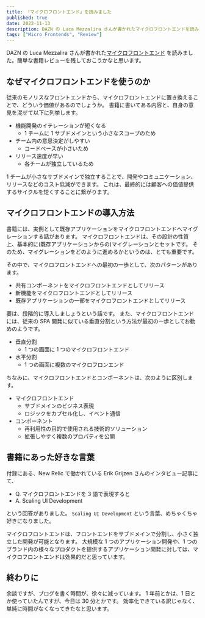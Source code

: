 ```yaml
---
title: 「マイクロフロントエンド」を読みました
published: true
date: 2022-11-13
description: DAZN の Luca Mezzalira さんが書かれたマイクロフロントエンドを読みました。簡単な書籍レビューを残しておこうかなと思います。
tags: ["Micro Frontends", "Review"]
---
```


DAZN の Luca Mezzalira さんが書かれた[マイクロフロントエンド](https://www.oreilly.co.jp/books/9784814400027/) を読みました。簡単な書籍レビューを残しておこうかなと思います。

## なぜマイクロフロントエンドを使うのか

従来のモノリスなフロントエンドから、マイクロフロントエンドに置き換えることで、どういう価値があるのでしょうか。
書籍に書いてある内容と、自身の意見を混ぜて以下に列挙します。

- 機能開発のイテレーションが短くなる
  - 1 チームに 1 サブドメインという小さなスコープのため
- チーム内の意思決定がしやすい
  - コードベースが小さいため
- リリース速度が早い
  - 各チームが独立しているため

1 チームが小さなサブドメインで独立することで、開発やコミュニケーション、リリースなどのコスト低減ができます。
これは、最終的には顧客への価値提供するサイクルを短くすることに繋がります。

## マイクロフロントエンドの導入方法

書籍には、実例として既存アプリケーションをマイクロフロントエンドへマイグレーションする話があります。
マイクロフロントエンドは、その設計の性質上、基本的に(既存アプリケーションからの)マイグレーションとセットです。
そのため、マイグレーションをどのように進めるかというのは、とても重要です。

その中で、マイクロフロントエンドへの最初の一歩として、次のパターンがあります。

- 共有コンポーネントをマイクロフロントエンドとしてリリース
- 新機能をマイクロフロントエンドとしてリリース
- 既存アプリケーションの一部をマイクロフロントエンドとしてリリース

要は、段階的に導入しましょうという話です。
また、マイクロフロントエンドには、従来の SPA 開発に似ている垂直分割という方法が最初の一歩としてお勧めのようです。

- 垂直分割
  - 1 つの画面に 1 つのマイクロフロントエンド
- 水平分割
  - 1 つの画面に複数のマイクロフロンエンド

ちなみに、マイクロフロントエンドとコンポーネントは、次のように区別します。

- マイクロフロントエンド
  - サブドメインのビジネス表現
  - ロジックをカプセル化し、イベント通信
- コンポーネント
  - 再利用性の目的で使用される技術的ソリューション
  - 拡張しやすく複数のプロパティを公開

## 書籍にあった好きな言葉

付録にある、New Relic で働かれている Erik Grijzen さんのインタビュー記事にて、

- Q. マイクロフロントエンドを 3 語で表現すると
- A. Scaling UI Development

という回答がありました。
`Scaling UI Development` という言葉、めちゃくちゃ好きになりました。

マイクロフロントエンドは、フロントエンドをサブドメインで分割し、小さく独立した開発が可能となります。
大規模な 1 つのアプリケーション開発や、1 つのブランド内の様々なプロダクトを提供するアプリケーション開発に対しては、マイクロフロントエンドは効果的だと思っています。

## 終わりに

余談ですが、ブログを書く時間が、徐々に減っています。
1 年前とかは、1 日とか使っていたんですが、今日は 30 分とかです。
効率化できている訳じゃなく、単純に時間がなくなってきたなと思います。
